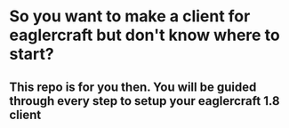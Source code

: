 # So you want to make a client for eaglercraft but don't know where to start?
## This repo is for you then. You will be guided through every step to setup your eaglercraft 1.8 client
